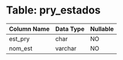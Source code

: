 # Table: pry_estados

| Column Name | Data Type | Nullable |
|-------------|-----------|----------|
| est_pry | char | NO |
| nom_est | varchar | NO |
